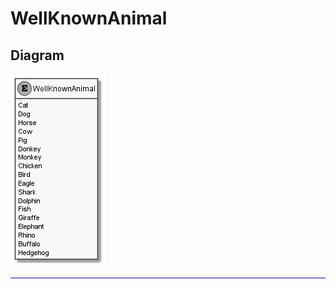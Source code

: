 ﻿# WellKnownAnimal

## Diagram

![WellKnownAnimal.png](./WellKnownAnimal.png "WellKnownAnimal")

<hr style="background: blue;" />
